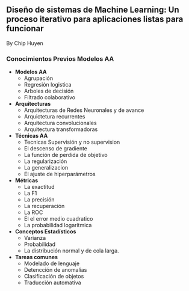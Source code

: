## Diseño de sistemas de Machine Learning: Un proceso iterativo para aplicaciones listas para funcionar

By Chip Huyen

### Conocimientos Previos Modelos AA 

- **Modelos AA**
    - Agrupación
    - Regresión logistica
    - Arboles de decisión
    - Filtrado colaborativo
- **Arquitecturas**  
    - Arquitecturas de Redes Neuronales y de avance
    - Arquictetura recurrentes
    - Arquitectura convolucionales 
    - Arquitectura transformadoras
- **Técnicas AA**
    - Tecnicas  Supervisión y no supervision 
    - El descenso de gradiente
    - La función de perdida de objetivo
    - La regularización
    - La generalizacion  
    - El ajuste de hiperparámetros
- **Métricas** 
    - La exactitud
    - La F1
    - La precisión
    - La recuperación 
    - La ROC
    - El el error medio cuadratico 
    - La probabilidad logarítmica
- **Conceptos Estadísticos**
    - Varianza
    - Probabilidad 
    - La distribución normal y de cola larga.
- **Tareas comunes** 
  - Modelado de lenguaje
  - Detencción de anomalias
  - Clasificación de objetos
  - Traducción automativa